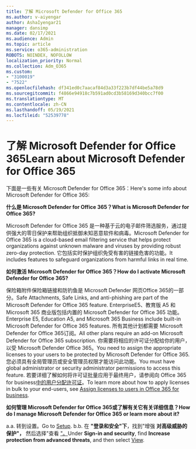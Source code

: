```yaml
---
title: 了解 Microsoft Defender for Office 365
ms.author: v-aiyengar
author: AshaIyengar21
manager: dansimp
ms.date: 02/17/2021
ms.audience: Admin
ms.topic: article
ms.service: o365-administration
ROBOTS: NOINDEX, NOFOLLOW
localization_priority: Normal
ms.collection: Adm_O365
ms.custom:
- "3100019"
- "7522"
ms.openlocfilehash: df341ed0c7aacaf84d3a33f223b7df44be5a78d9
ms.sourcegitcommit: f4866e94918c7b591ad0cd3b58169d340bcc7f00
ms.translationtype: MT
ms.contentlocale: zh-CN
ms.lasthandoff: 05/19/2021
ms.locfileid: "52539778"
---
```

# <a name="learn-about-microsoft-defender-for-office-365"></a><span data-ttu-id="811c7-102">了解 Microsoft Defender for Office 365</span><span class="sxs-lookup"><span data-stu-id="811c7-102">Learn about Microsoft Defender for Office 365</span></span>

<span data-ttu-id="811c7-103">下面是一些有关 Microsoft Defender for Office 365：</span><span class="sxs-lookup"><span data-stu-id="811c7-103">Here's some info about Microsoft Defender for Office 365:</span></span>

<span data-ttu-id="811c7-104">**什么是 Microsoft Defender for Office 365？**</span><span class="sxs-lookup"><span data-stu-id="811c7-104">**What is Microsoft Defender for Office 365?**</span></span>

<span data-ttu-id="811c7-105">Microsoft Defender for Office 365 是一种基于云的电子邮件筛选服务，通过提供强大的零日保护来帮助组织抵御未知恶意软件和病毒。</span><span class="sxs-lookup"><span data-stu-id="811c7-105">Microsoft Defender for Office 365 is a cloud-based email filtering service that helps protect organizations against unknown malware and viruses by providing robust zero-day protection.</span></span> <span data-ttu-id="811c7-106">它包括实时保护组织免受有害的链接危害的功能。</span><span class="sxs-lookup"><span data-stu-id="811c7-106">It includes features to safeguard organizations from harmful links in real time.</span></span>

<span data-ttu-id="811c7-107">**如何激活 Microsoft Defender for Office 365？**</span><span class="sxs-lookup"><span data-stu-id="811c7-107">**How do I activate Microsoft Defender for Office 365?**</span></span>

<span data-ttu-id="811c7-108">保险箱附件保险箱链接和防钓鱼是 Microsoft Defender 网页Office 365的一部分。</span><span class="sxs-lookup"><span data-stu-id="811c7-108">Safe Attachments, Safe Links, and anti-phishing are part of the Microsoft Defender for Office 365 feature.</span></span> <span data-ttu-id="811c7-109">EnterpriseE5、教育版 A5 和 Microsoft 365 商业版包括内置的 Microsoft Defender for Office 365 功能。</span><span class="sxs-lookup"><span data-stu-id="811c7-109">Enterprise E5, Education A5, and Microsoft 365 Business include built-in Microsoft Defender for Office 365 features.</span></span> <span data-ttu-id="811c7-110">所有其他计划都需要 Microsoft Defender for Office 365订阅。</span><span class="sxs-lookup"><span data-stu-id="811c7-110">All other plans require an add-on Microsoft Defender for Office 365 subscription.</span></span> <span data-ttu-id="811c7-111">你需要将相应的许可证分配给你的用户，以受 Microsoft Defender Office 365。</span><span class="sxs-lookup"><span data-stu-id="811c7-111">You need to assign the appropriate licenses to your users to be protected by Microsoft Defender for Office 365.</span></span> <span data-ttu-id="811c7-112">您必须具有全局管理员或安全管理员权限才能访问此功能。</span><span class="sxs-lookup"><span data-stu-id="811c7-112">You must have global administrator or security administrator permissions to access this feature.</span></span> <span data-ttu-id="811c7-113">若要详细了解如何将许可证批量应用于最终用户，请参阅向 Office 365 for business[中的用户分配许可证](https://go.microsoft.com/fwlink/?linkid=2093435)。</span><span class="sxs-lookup"><span data-stu-id="811c7-113">To learn more about how to apply licenses in bulk to your end-users, see [Assign licenses to users in Office 365 for business](https://go.microsoft.com/fwlink/?linkid=2093435).</span></span>

<span data-ttu-id="811c7-114">**如何管理 Microsoft Defender for Office 365或了解有关它有关详细信息？**</span><span class="sxs-lookup"><span data-stu-id="811c7-114">**How do I manage Microsoft Defender for Office 365 or learn more about it?**</span></span>

<span data-ttu-id="811c7-115">a.</span><span class="sxs-lookup"><span data-stu-id="811c7-115">a.</span></span> <span data-ttu-id="811c7-116">转到设置[](https://go.microsoft.com/fwlink/p/?linkid=2075721)。</span><span class="sxs-lookup"><span data-stu-id="811c7-116">Go to [Setup](https://go.microsoft.com/fwlink/p/?linkid=2075721).</span></span>
<span data-ttu-id="811c7-117">b.</span><span class="sxs-lookup"><span data-stu-id="811c7-117">b.</span></span> <span data-ttu-id="811c7-118">在 **"登录和安全"下**，找到"增强 **对高级威胁的保护"，** 然后选择"查看 ["。](https://go.microsoft.com/fwlink/?linkid=2109302)</span><span class="sxs-lookup"><span data-stu-id="811c7-118">Under **Sign-in and security**, find **Increase protection from advanced threats**, and then select [View](https://go.microsoft.com/fwlink/?linkid=2109302).</span></span>
